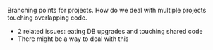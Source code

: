 Branching points for projects. How do we deal with multiple projects touching overlapping code.
- 2 related issues: eating DB upgrades and touching shared code
- There might be a way to deal with this 